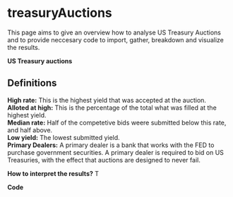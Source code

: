 # treasuryAuctions
This page aims to give an overview how to analyse US Treasury Auctions and to provide neccesary code to import, gather, breakdown and visualize the results.

**US Treasury auctions**

## Definitions<br>
**High rate:** This is the highest yield that was accepted at the auction. <br>
**Alloted at high:** This is the percentage of the total what was filled at the highest yield.<br>
**Median rate:** Half of the competetive bids weere submitted below this rate, and half above.<br>
**Low yield:** The lowest submitted yield.<br>
**Primary Dealers:** A primary dealer is a bank that works with the FED to purchase government securities. A primary dealer is required to bid on US Treasuries, with the effect that auctions are designed to never fail.<br>


**How to interpret the results?**
T


**Code**
